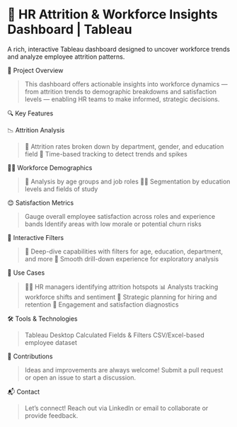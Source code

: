 # 👥 HR Attrition & Workforce Insights Dashboard | Tableau

A rich, interactive Tableau dashboard designed to uncover workforce trends and analyze employee attrition patterns.

🧠 Project Overview
>This dashboard offers actionable insights into workforce dynamics — from attrition trends to demographic breakdowns and satisfaction levels — enabling HR teams to make informed, strategic decisions.

🔍 Key Features

📉 Attrition Analysis
>🎯 Attrition rates broken down by department, gender, and education field
>📅 Time-based tracking to detect trends and spikes

👩‍💼 Workforce Demographics
>🧓 Analysis by age groups and job roles
>🧑‍🎓 Segmentation by education levels and fields of study

😊 Satisfaction Metrics
>Gauge overall employee satisfaction across roles and experience bands
>Identify areas with low morale or potential churn risks

🧩 Interactive Filters
>🔎 Deep-dive capabilities with filters for age, education, department, and more
>🧭 Smooth drill-down experience for exploratory analysis

📌 Use Cases
>🧑‍💼 HR managers identifying attrition hotspots
>📊 Analysts tracking workforce shifts and sentiment
>🧠 Strategic planning for hiring and retention
>💬 Engagement and satisfaction diagnostics

🛠️ Tools & Technologies
>Tableau Desktop
>Calculated Fields & Filters
>CSV/Excel-based employee dataset

🤝 Contributions
>Ideas and improvements are always welcome! Submit a pull request or open an issue to start a discussion.

📬 Contact
>Let’s connect! Reach out via LinkedIn or email to collaborate or provide feedback.
